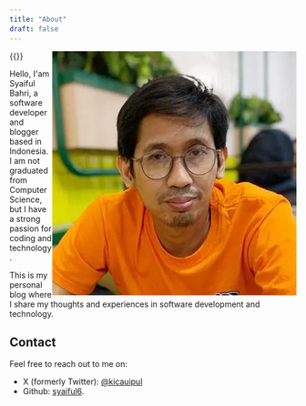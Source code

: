 ```yaml
---
title: "About"
draft: false
---
```


{{<img src="author-photo.webp" align="right" alt="Syaiful Bahri"  has-border="false">}}

Hello, I'am Syaiful Bahri, a software developer and blogger based in Indonesia. I am
not graduated from Computer Science, but I have a strong passion for coding and technology.

This is my personal blog where I share my thoughts and experiences in software development and technology.

## Contact

Feel free to reach out to me on:

- X (formerly Twitter): [@kicauipul](https://twitter.com/kicauipul)
- Github: [syaiful6](https://github.com/syaiful6).
